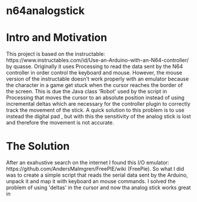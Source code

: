 # n64analogstick
<h1>Intro and Motivation</h1>
This project is based on the instructable: https://www.instructables.com/id/Use-an-Arduino-with-an-N64-controller/ by quasse. Originally it uses Processing to read the data sent by the N64 controller in order control the keyboard and mouse. However, the mouse version of the instructable doesn't work properly with an emulator because the character in a game get stuck when the cursor reaches the border of the screen. This is due the Java class 'Robot' used by the script in Processing that moves the cursor to an absolute position instead of using incremental deltas which are necessary for the controller plugin to correctly track the movement of the stick. A quick solution to this problem is to use instead the digital pad , but with this the sensitivity of the analog stick is lost and therefore the movement is not accurate. 

<h1>The Solution</h1>
After an exahustive search on the internet I found this I/O emulator: https://github.com/AndersMalmgren/FreePIE/wiki (FreePie). So what I did was to create a simple script that reads the serial data sent by the Arduino, unpack it and map it with keyboard an mouse commands. I solved the problem of using 'deltas' in the cursor and now tha analog stick works great in 
